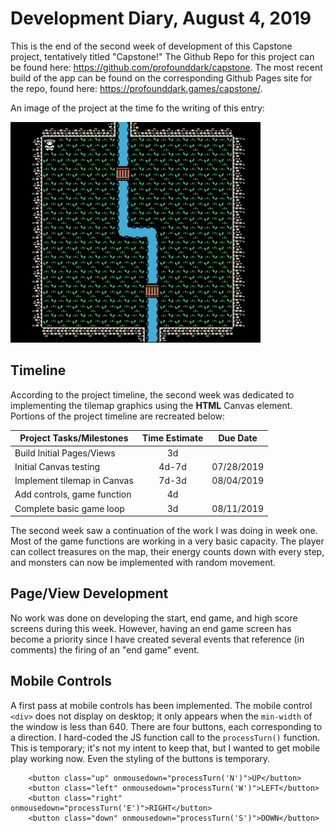 # Development Diary, August 4, 2019

This is the end of the second week of development of this Capstone project, tentatively titled "Capstone!" The Github Repo for this project can be found here: https://github.com/profounddark/capstone. The most recent build of the app can be found on the corresponding Github Pages site for the repo, found here: https://profounddark.games/capstone/.

An image of the project at the time fo the writing of this entry:

![Image of the Second Screenshot](./image/pt1_initialscreen.png)

## Timeline
According to the project timeline, the second week was dedicated to implementing the tilemap graphics using the **HTML** Canvas element. Portions of the project timeline are recreated below:

| Project Tasks/Milestones | Time Estimate | Due Date |
| --- | :---: | :---: |
| Build Initial Pages/Views | 3d | |
| Initial Canvas testing |  4d-7d | 07/28/2019 |
| Implement tilemap in Canvas | 7d-3d | 08/04/2019 |
| Add controls, game function | 4d | |
| Complete basic game loop | 3d | 08/11/2019 |

The second week saw a continuation of the work I was doing in week one. Most of the game functions are working in a very basic capacity. The player can collect treasures on the map, their energy counts down with every step, and monsters can now be implemented with random movement.


## Page/View Development
No work was done on developing the start, end game, and high score screens during this week. However, having an end game screen has become a priority since I have created several events that reference (in comments) the firing of an "end game" event.

## Mobile Controls
A first pass at mobile controls has been implemented. The mobile control ```<div>``` does not display on desktop; it only appears when the ```min-width``` of the window is less than 640. There are four buttons, each corresponding to a direction. I hard-coded the JS function call to the ```processTurn()``` function. This is temporary; it's not my intent to keep that, but I wanted to get mobile play working now. Even the styling of the buttons is temporary.
```
    <button class="up" onmousedown="processTurn('N')">UP</button>
    <button class="left" onmousedown="processTurn('W')">LEFT</button>
    <button class="right" onmousedown="processTurn('E')">RIGHT</button>
    <button class="down" onmousedown="processTurn('S')">DOWN</button>
```
